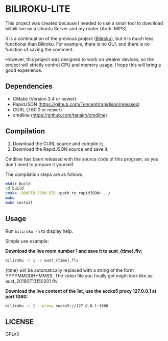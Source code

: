 # BILIROKU-LITE

This project was created because I needed to use a small tool to download bilibili live on a Ubuntu Server and my router (Arch: MIPS).

It is a continuation of the previous project ([Biliroku](https://github.com/zyzsdy/biliroku)), but it is much less functional than Biliroku. For example, there is no GUI, and there is no function of saving the comment.

However, this project was designed to work on weaker devices, so the project will strictly control CPU and memory usage. I hope this will bring a good experience.

## Dependencies

* CMake (Version 3.4 or newer) 
* RapidJSON (https://github.com/Tencent/rapidjson/releases)
* CURL (7.60.0 or newer)
* cmdline (https://github.com/tanakh/cmdline)

## Compilation

1. Download the CURL source and compile it;
2. Download the RapidJSON source and save it.

Cmdline has been released with the source code of this program, so you don't need to prepare it yourself.

The compilation steps are as follows:

```bash
mkdir build
cd build
cmake -DRAPID_JSON_DIR <path_to_rapidJSON> ../
make
make install
```

## Usage

Run `biliroku -h` to display help.

Simple use example:

**Download the live room number 1 and save it to aust_{time}.flv:**

```bash
biliroku -n 1 -o aust_{time}.flv
```

{time} will be automatically replaced with a string of the form YYYYMMDDHHMMSS. The video file you finally got might look like as: aust_20180713150201.flv

**Download the live content of the 1st, use the socks5 proxy 127.0.0.1 at port 1080:**

```bash
biliroku -n 1 --proxy socks5://127.0.0.1:1080
```

## LICENSE

GPLv3